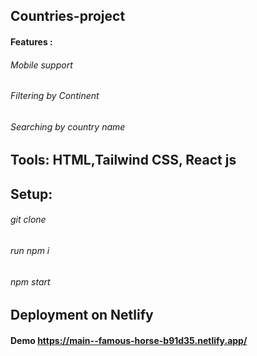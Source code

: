 ## Countries-project
#### Features :
###### Mobile support
###### Filtering by Continent 
###### Searching by country name

## Tools: HTML,Tailwind CSS, React js

## Setup:  
###### git clone 
###### run npm i 
###### npm start 



## Deployment on Netlify
#### Demo https://main--famous-horse-b91d35.netlify.app/  
